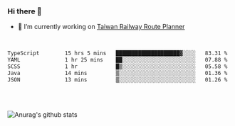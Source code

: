 ### Hi there 👋

- 🔭 I’m currently working on [Taiwan Railway Route Planner](https://github.com/Taiwan-Railway-Route-Planner)

<br/>

<!--START_SECTION:waka-->

```txt
TypeScript        15 hrs 5 mins   ████████████████████▓░░░░   83.31 %
YAML              1 hr 25 mins    ██░░░░░░░░░░░░░░░░░░░░░░░   07.88 %
SCSS              1 hr            █▒░░░░░░░░░░░░░░░░░░░░░░░   05.58 %
Java              14 mins         ▒░░░░░░░░░░░░░░░░░░░░░░░░   01.36 %
JSON              13 mins         ▒░░░░░░░░░░░░░░░░░░░░░░░░   01.26 %
```

<!--END_SECTION:waka-->

<br/>
<br/>

![Anurag's github stats](https://github-readme-stats.vercel.app/api?username=DepickereSven&show_icons=true&theme=tokyonight)



<!--
**DepickereSven/DepickereSven** is a ✨ _special_ ✨ repository because its `README.md` (this file) appears on your GitHub profile.

Here are some ideas to get you started:

- 🔭 I’m currently working on ...
- 🌱 I’m currently learning ...
- 👯 I’m looking to collaborate on ...
- 🤔 I’m looking for help with ...
- 💬 Ask me about ...
- 📫 How to reach me: ...
- 😄 Pronouns: ...
- ⚡ Fun fact: ...
-->
